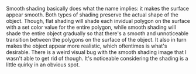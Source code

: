 Smooth shading basically does what the name implies: it makes the surface appear smooth. Both types of shading preserve the actual shape of the object. Though, flat shading will shade each invidual polygon on the surface with a set color value for the entire polygon, while smooth shading will shade the entire object gradually so that there's a smooth and unnoticeable transition between the polygons on the surface of the object. It also in turn makes the object appear more realistic, which oftentimes is what's desirable. There is a weird visual bug with the smooth shading image that I wasn't able to get rid of though. It's noticeable considering the shading is a little quirky in an obvious spot.
